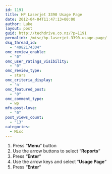 ```yaml
---
id: 1191
title: HP Laserjet 3390 Usage Page
date: 2012-04-04T11:47:13+00:00
author: Luke
layout: post
guid: http://techdrive.co.nz/?p=1191
permalink: /misc/hp-laserjet-3390-usage-page/
dsq_thread_id:
  - "4982174304"
omc_review_enable:
  - "0"
omc_user_ratings_visibility:
  - "0"
omc_review_type:
  - stars
omc_criteria_display:
  - 'n'
omc_featured_post:
  - "0"
omc_comment_type:
  - wp
mfn-post-love:
  - "0"
post_views_count:
  - "13"
categories:
  - Misc
---
```

  1. Press &#8220;**Menu**&#8221; button
  2. Use the arrow buttons to select &#8220;**Reports**&#8220;
  3. Press &#8220;**Enter**&#8220;
  4. Use the arrow keys and select &#8220;**Usage Page**&#8220;
  5. Press &#8220;**Enter**&#8220;